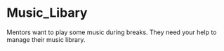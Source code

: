 # Music_Libary
Mentors want to play some music during breaks. They need your help to manage their music library.
